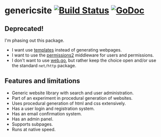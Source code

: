 # genericsite [![Build Status](https://travis-ci.com/xyproto/genericsite.svg?branch=master)](https://travis-ci.com/xyproto/genericsite) [![GoDoc](https://godoc.org/github.com/xyproto/genericsite?status.svg)](http://godoc.org/github.com/xyproto/genericsite)

Deprecated!
-----------

I'm phasing out this package.

* I want use [templates](https://github.com/unrolled/render) instead of generating webpages.
* I want to use the [permissions2](https://github.com/xyproto/permissions2) middleware for users and permissions.
* I don't want to use [web.go](https://github.com/hoisie/web), but rather keep the choice open and/or use the standard `net/http` package.

Features and limitations
------------------------

* Generic website library with search and user administration.
* Part of an experiment in procedural generation of websites.
* Uses procedural generation of html and css extensively.
* Has a user login and registration system.
* Has an email confirmation system.
* Has an admin panel.
* Supports subpages.
* Runs at native speed.
